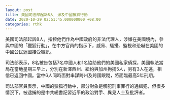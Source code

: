 ```yaml
---
layout: post
title: 美國司法部起訴8人　涉及中國獵狐行動
date: 2020-10-29 02:51:45.000000000 +08:00
categories: rthk
---
```


美國司法部起訴8人，指控他們作為中國政府的非法代理人，涉嫌在美國境內，參與中國的「獵狐行動」，在中方官員的指示下，威脅、騷擾、監視和恐嚇在美國的中國公民返國接受審訊。

司法部表示，8名被告包括7名中國人和1名協助他們的美國私家偵探，美國執法當局在當地星期三早上，分別在新澤西州、紐約與加州拘捕5人，另有3人在逃，相信已返回中國。當中6人同時面對串謀跨州及跨國跟蹤，將面臨最高5年刑期。

司法部官員表示，中國的獵狐行動中，部分對象是觸犯刑事罪行的通緝犯，但很多情況下，被逮捕的是中共總書記習近平的政治對手、異見人士及批評者。
